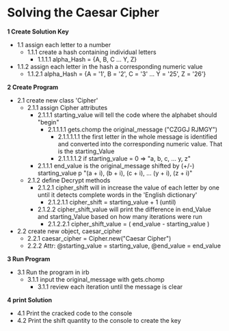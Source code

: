 # Solving the Caesar Cipher

**1 Create Solution Key**
  - 1.1 assign each letter to a number
    - 1.1.1 create a hash containing individual letters
      - 1.1.1.1 alpha_Hash = {A, B, C ...  Y, Z}
   -  1.1.2 assign each letter in the hash a corresponding numeric value
      - 1.1.2.1 alpha_Hash = {A = '1', B = '2', C = '3' ...  Y = '25', Z = '26'}

**2 Create Program**
  - 2.1 create new class 'Cipher'
    - 2.1.1 assign Cipher attributes
      - 2.1.1.1 starting_value will tell the code where the alphabet should "begin"
        - 2.1.1.1.1 gets.chomp the original_message ("CZGGJ RJMGY")
          - 2.1.1.1.1.1 the first letter in the whole message is identified and converted into the corresponding numeric value. That is the starting_Value
          - 2.1.1.1.1.2 if starting_value = 0
                      => "a, b, c, ... y, z"
      - 2.1.1.1 end_value is the original_message shifted by (+/-) starting_value
                    p "(a + i), (b + i), (c + i), ... (y + i), (z + i)"
    - 2.1.2 define Decrypt methods
      - 2.1.2.1 cipher_shift will in increase the value of each letter by one until it detects complete words in the 'English dictionary'
        - 2.1.2.1.1 cipher_shift = starting_value + 1 (until)
      - 2.1.2.2 cipher_shift_value will print the difference in end_Value and starting_Value based on how many iterations were run
        - 2.1.2.2.1 cipher_shift_value = ( end_value - starting_value )
  - 2.2 create new object, caesar_cipher
    - 2.2.1 caesar_cipher = Cipher.new("Caesar Cipher")
    - 2.2.2 Attr: @starting_value = starting_value, @end_value = end_value

**3 Run Program**
  - 3.1 Run the program in irb
    - 3.1.1 input the original_message with gets.chomp
      - 3.1.1 review each iteration until the message is clear

**4 print Solution**
  - 4.1 Print the cracked code to the console
  - 4.2 Print the shift quantity to the console to create the key
